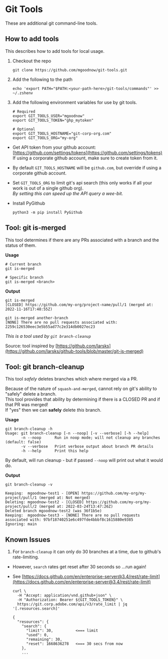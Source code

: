 # Git Tools

These are additional git command-line tools.

## How to add tools

This describes how to add tools for local usage.

 1. Checkout the repo

        git clone https://github.com/mgoodnow/git-tools.git

 2. Add the following to the path

        echo 'export PATH="$PATH:<your-path-here>/git-tools/commands"' >> ~/.zshenv

 3. Add the following environment variables for use by git tools.

        # Required
        export GIT_TOOLS_USER="mgoodnow"
        export GIT_TOOLS_TOKEN="ghp_mytoken"
    
        # Optional
        export GIT_TOOLS_HOSTNAME="git-corp-org.com"
        export GIT_TOOLS_ORG="my-org"

  * Get API token from your github account: [https://github.com/settings/tokens](https://github.com/settings/tokens)  
     If using a corporate github account, make sure to create token from it.
  * By default `GIT_TOOLS_HOSTNAME` will be `github.com`, but override if using a corporate github account.
  * Set `GIT_TOOLS_ORG` to limit git's api search (this only works if all your work is out of a single github org).   
     _By setting this can speed up the API query a wee-bit._
  * Install PyGithub

        python3 -m pip install PyGithub

## Tool: git is-merged

This tool determines if there are any PRs associated with a branch and the status of them.

**Usage**

```
# Current branch
git is-merged

# Specific branch
git is-merged <branch>
```

**Output**

```
git is-merged
[CLOSED] https://github.com/my-org/project-name/pull/1 (merged at: 2022-11-16T17:48:55Z)

git is-merged another-branch
[NONE] There are no pull requests associated with: 2259c126530eec3e5b55ad77c2e314db0027ec23
```

*This is a tool used by `git branch-cleanup`*

Source: tool inspired by [https://github.com/larsks](https://github.com/larsks/github-tools/blob/master/git-is-merged)

## Tool: git branch-cleanup

This tool _safely_ deletes branches which where merged via a PR.

Because of the nature of `squash-and-merged`, cannot rely on git's ability to "safely" delete a branch.  
This tool provides that ability by determining if there is a CLOSED PR and if that PR was merged!  
If "yes" then we can **safely** delete _this_ branch.

**Usage**

```
git branch-cleanup -h
Usage: git branch-cleanup [-n --noop] [-v --verbose] [-h --help]
       -n --noop      Run in noop mode; will not cleanup any branches (default: false)
       -v --verbose   Print verbose output about branch PR details
       -h --help      Print this help
```

By default, will run cleanup - but if passed `--noop` will print out what it would do.

**Output**

```
git branch-cleanup -v

Keeping:  mgoodnow-test1 - [OPEN] https://github.com/my-org/my-project/pull/1 (merged at: Not merged)
Deleting: mgoodnow-test2 - [CLOSED] https://github.com/my-org/my-project/pull/2 (merged at: 2022-03-24T13:47:26Z)
Deleted branch mgoodnow-test2 (was 36f1b5e)
Keeping:  mgoodnow-test3 - [NONE] There are no pull requests associated with: 97bf18740251e6c497fde4bbbf8c1615880e9385
Ignoring: main
```

## Known Issues

1. For `branch-cleanup` it can only do 30 branches at a time, due to github's rate-limiting.

  * However, `search` rates get reset after 30 seconds so ...run again!
  * See [https://docs.github.com/en/enterprise-server@3.4/rest/rate-limit](https://docs.github.com/en/enterprise-server@3.4/rest/rate-limit)

        curl \
          -H "Accept: application/vnd.github+json" \
          -H "Authorization: Bearer ${GIT_TOOLS_TOKEN}" \
          https://git.corp.adobe.com/api/v3/rate_limit | jq '[.resources.search]'

        {
          "resources": {
            "search": {
              "limit": 30,          <=== limit
              "used": 0,
              "remaining": 30,
              "reset": 1668636278   <=== 30 secs from now
            },
            ...
